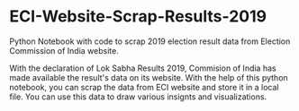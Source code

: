 # ECI-Website-Scrap-Results-2019
Python Notebook with code to scrap 2019 election result data from Election Commission of India website.

With the declaration of Lok Sabha Results 2019, Commision of India has made available the result's data on its website.
With the help of this python notebook, you can scrap the data from ECI website and store it in a local file.
You can use this data to draw various insignts and visualizations.
